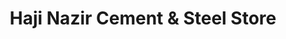 ---
title: "Haji Nazir Cement & Steel Store"
url: /lahore/haji-nazir-cement-und-steel-store/
shop: Allgemein
---